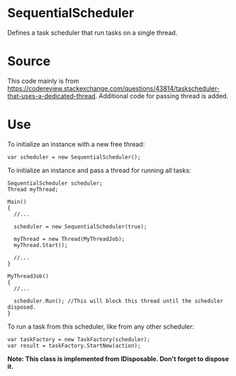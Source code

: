 # SequentialScheduler
Defines a task scheduler that run tasks on a single thread.

# Source
This code mainly is from https://codereview.stackexchange.com/questions/43814/taskscheduler-that-uses-a-dedicated-thread. Additional code for passing thread is added.

# Use
To initialize an instance with a new free thread:
```
var scheduler = new SequentialScheduler();
```

To initialize an instance and pass a thread for running all tasks:
```
SequentialScheduler scheduler;
Thread myThread;

Main()
{
  //...
  
  scheduler = new SequentialScheduler(true);
  
  myThread = new Thread(MyThreadJob);
  myThread.Start();

  //...
}

MyThreadJob()
{
  //...
  
  scheduler.Run(); //This will block this thread until the scheduler disposed.
}
```

To run a task from this scheduler, like from any other scheduler:
```
var taskFactory = new TaskFactory(scheduler);
var result = taskFactory.StartNew(action);
```

**Note: This class is implemented from IDisposable. Don't forget to dispose it.**
